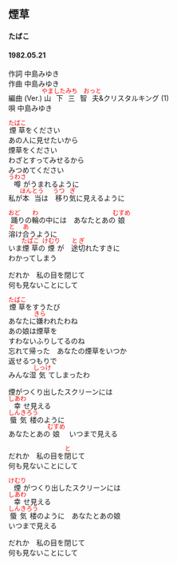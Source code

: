 <style type="text/css">
	ruby{
	    ruby-position: over;
	}
	ruby > rt{font-size: 12px;color:red;}
	p{font:16px;font-size: '楷体'}
</style>
## 煙草
#### たばこ
#### 1982.05.21

作詞       中島みゆき  
作曲       中島みゆき  
編曲 (Ver.) <ruby><rb>山下</rb><rp>(</rp><rt>やました</rt><rp>)</rp></ruby><ruby><rb>三智夫</rb><rp>(</rp><rt>みち　おっと</rt><rp>)</rp></ruby>&クリスタルキング (1)  
唄       中島みゆき  　


<ruby><rb>煙草</rb><rp>(</rp><rt>たばこ</rt><rp>)</rp></ruby>をください  
あの人に見せたいから  
煙草をください  
わざとすってみせるから  
みつめてください  
<ruby><rb>噂</rb><rp>(</rp><rt>うわさ</rt><rp>)</rp></ruby>がうまれるように  
私が<ruby><rb>本当</rb><rp>(</rp><rt>ほんとう</rt><rp>)</rp></ruby>は　<ruby><rb>移</rb><rp>(</rp><rt>うつ</rt><rp>)</rp></ruby>り<ruby><rb>気</rb><rp>(</rp><rt>ぎ</rt><rp>)</rp></ruby>に見えるように  
  
<ruby><rb>踊</rb><rp>(</rp><rt>おど</rt><rp>)</rp></ruby>りの<ruby><rb>輪</rb><rp>(</rp><rt>わ</rt><rp>)</rp></ruby>の中には　あなたとあの<ruby><rb>娘</rb><rp>(</rp><rt>むすめ</rt><rp>)</rp></ruby>  
<ruby><rb>溶</rb><rp>(</rp><rt>と</rt><rp>)</rp></ruby>け<ruby><rb>合</rb><rp>(</rp><rt>あ</rt><rp>)</rp></ruby>うように  
いま<ruby><rb>煙草</rb><rp>(</rp><rt>たばこ</rt><rp>)</rp></ruby>の<ruby><rb>煙</rb><rp>(</rp><rt>けむり</rt><rp>)</rp></ruby>が　<ruby><rb>途切</rb><rp>(</rp><rt>とぎ</rt><rp>)</rp></ruby>れたすきに  
わかってしまう  
  
だれか　私の目を閉じて  
何も見ないことにして  
  
<ruby><rb>煙草</rb><rp>(</rp><rt>たばこ</rt><rp>)</rp></ruby>をすうたび  
あなたに<ruby><rb>嫌</rb><rp>(</rp><rt>きら</rt><rp>)</rp></ruby>われたわね  
あの娘は煙草を  
すわないふりしてるのね  
忘れて帰った　あなたの煙草をいつか  
返せるつもりで  
みんな湿<ruby><rb>気</rb><rp>(</rp><rt>しっけ</rt><rp>)</rp></ruby>てしまったわ  
  
煙がつくり出したスクリーンには  
<ruby><rb>幸</rb><rp>(</rp><rt>しあわ</rt><rp>)</rp></ruby>せ見える  
<ruby><rb>蜃気楼</rb><rp>(</rp><rt>しんきろう</rt><rp>)</rp></ruby>のように  
あなたとあの<ruby><rb>娘</rb><rp>(</rp><rt>むすめ</rt><rp>)</rp></ruby>　いつまで見える  
  
だれか　私の目を<ruby><rb>閉</rb><rp>(</rp><rt>と</rt><rp>)</rp></ruby>じて  
何も見ないことにして  
  
<ruby><rb>煙</rb><rp>(</rp><rt>けむり</rt><rp>)</rp></ruby>がつくり出したスクリーンには  
<ruby><rb>幸</rb><rp>(</rp><rt>しあわ</rt><rp>)</rp></ruby>せ見える  
<ruby><rb>蜃気楼</rb><rp>(</rp><rt>しんきろう</rt><rp>)</rp></ruby>のように　あなたとあの娘  
いつまで見える  
  
だれか　私の目を閉じて  
何も見ないことにして  